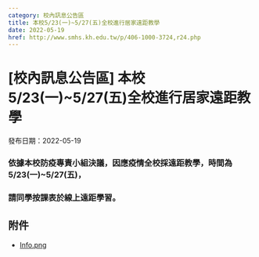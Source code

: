 ```yaml
---
category: 校內訊息公告區
title: 本校5/23(一)~5/27(五)全校進行居家遠距教學
date: 2022-05-19
href: http://www.smhs.kh.edu.tw/p/406-1000-3724,r24.php
---
```


# [校內訊息公告區] 本校5/23(一)~5/27(五)全校進行居家遠距教學

發布日期：2022-05-19

### 依據本校防疫專責小組決議，因應疫情全校採遠距教學，時間為5/23(一)~5/27(五)，

### 請同學按課表於線上遠距學習。

## 附件

- [Info.png](https://www.smhs.kh.edu.tw/var/file/0/1000/attach/38/pta_3491_3244953_47678.png)
